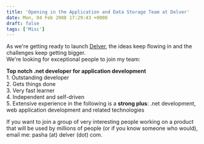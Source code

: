 ```yaml
---
title: 'Opening in the Application and Data Storage Team at Delver'
date: Mon, 04 Feb 2008 17:29:43 +0000
draft: false
tags: ['Misc']
---
```


As we're getting ready to launch [Delver](http://www.delver.com), the ideas keep flowing in and the challenges keep getting bigger.  
We're looking for exceptional people to join my team:  
  
**Top notch .net developer for application development**  
1\. Outstanding developer  
2\. Gets things done  
3\. Very fast learner  
4\. Independent and self-driven  
5\. Extensive experience in the following is a **strong plus**: .net development, web application development and related technologies  
  
If you want to join a group of very interesting people working on a product that will be used by millions of people (or if you know someone who would), email me: pasha (at) delver (dot) com.